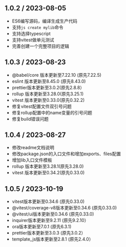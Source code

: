 ## 1.0.2 / 2023-08-05

- ES6编写源码，编译生成生产代码
- 支持`js create mylib`命令
- 支持选择typescript
- 支持vitest做单元测试
- 完善创建一个完整项目的逻辑


## 1.0.3 / 2023-08-23

- @babel/core 版本更新至7.22.10 (原先7.22.5)
- eslint 版本更新至8.45.0 (原先8.43.0)
- prettier版本更新至3.0.2(原先2.8.8）
- rollup 版本更新至3.28.0(原先3.25.1)
- vitest 版本更新至0.33.0(原先0.32.2)
- 修复vitest配置文件双引号问题
- 修复rollup配置中的name变量的引号问题
- 修复build错误问题


## 1.0.4 / 2023-08-27

- 修改readme文档说明
- 修改package.json的入口文件和增加exports、files配置
- 增加lib入口文件模板
- rollup 版本更新至3.28.1(原先3.28.0)
- vitest 版本更新至0.34.2(原先0.33.0)


## 1.0.5 / 2023-10-19

- vitest版本更新至0.34.6 (原先0.33.0)
- @vitest/coverage-v8版本更新至0.34.6 (原先0.33.0)
- @vitest/ui版本更新至0.34.6 (原先0.33.0)
- inquirer版本更新至9.2.11 (原先9.2.10）
- ora版本更新至7.0.1 (原先6.3.1)
- prettier版本更新至3.0.3 (原先3.0.2）
- template_js版本更新至2.8.1 (原先2.4.0）

